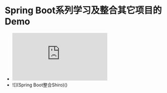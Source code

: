 # Spring Boot系列学习及整合其它项目的Demo
- ![Spring Boot整合Swagger UI](https://github.com/commonyzb/spring-boot-demo/blob/master/spring-boot-swagger-demo/Swagger.md)
- ![](Spring Boot整合Shiro)()
